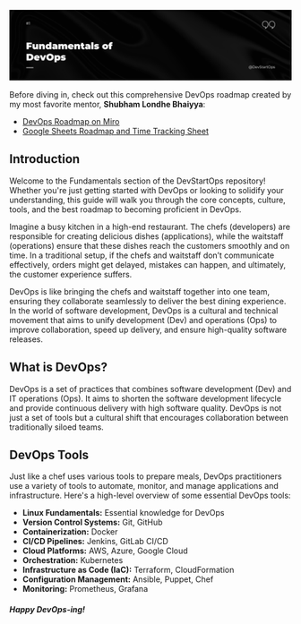 ![](header_1.png)

Before diving in, check out this comprehensive DevOps roadmap created by my most favorite mentor, **Shubham Londhe Bhaiyya**:

- [DevOps Roadmap on Miro](https://miro.com/app/board/uXjVKq3-e8I=/)
- [Google Sheets Roadmap and Time Tracking Sheet](https://docs.google.com/spreadsheets/d/1eE-NhZQFr545LkP4QNhTgXcZTtkMFeEPNyVXAflXia0/edit?gid=2073716385#gid=2073716385)


## Introduction
Welcome to the Fundamentals section of the DevStartOps repository! Whether you're just getting started with DevOps or looking to solidify your understanding, this guide will walk you through the core concepts, culture, tools, and the best roadmap to becoming proficient in DevOps.

Imagine a busy kitchen in a high-end restaurant. The chefs (developers) are responsible for creating delicious dishes (applications), while the waitstaff (operations) ensure that these dishes reach the customers smoothly and on time. In a traditional setup, if the chefs and waitstaff don’t communicate effectively, orders might get delayed, mistakes can happen, and ultimately, the customer experience suffers.

DevOps is like bringing the chefs and waitstaff together into one team, ensuring they collaborate seamlessly to deliver the best dining experience. In the world of software development, DevOps is a cultural and technical movement that aims to unify development (Dev) and operations (Ops) to improve collaboration, speed up delivery, and ensure high-quality software releases.

## What is DevOps?
DevOps is a set of practices that combines software development (Dev) and IT operations (Ops). It aims to shorten the software development lifecycle and provide continuous delivery with high software quality. DevOps is not just a set of tools but a cultural shift that encourages collaboration between traditionally siloed teams.

## DevOps Tools
Just like a chef uses various tools to prepare meals, DevOps practitioners use a variety of tools to automate, monitor, and manage applications and infrastructure. Here's a high-level overview of some essential DevOps tools:

- **Linux Fundamentals:** Essential knowledge for DevOps
- **Version Control Systems:** Git, GitHub
- **Containerization:** Docker
- **CI/CD Pipelines:** Jenkins, GitLab CI/CD
- **Cloud Platforms:** AWS, Azure, Google Cloud 
- **Orchestration:** Kubernetes
- **Infrastructure as Code (IaC):** Terraform, CloudFormation
- **Configuration Management:** Ansible, Puppet, Chef
- **Monitoring:** Prometheus, Grafana


 ##### **Happy DevOps-ing!**